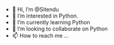 - 👋 Hi, I’m @Sitendu
- 👀 I’m interested in Python.
- 🌱 I’m currently learning Python
- 💞️ I’m looking to collaborate on Python
- 📫 How to reach me ...

<!---
Sitendu/Sitendu is a ✨ special ✨ repository because its `README.md` (this file) appears on your GitHub profile.
You can click the Preview link to take a look at your changes.
--->
